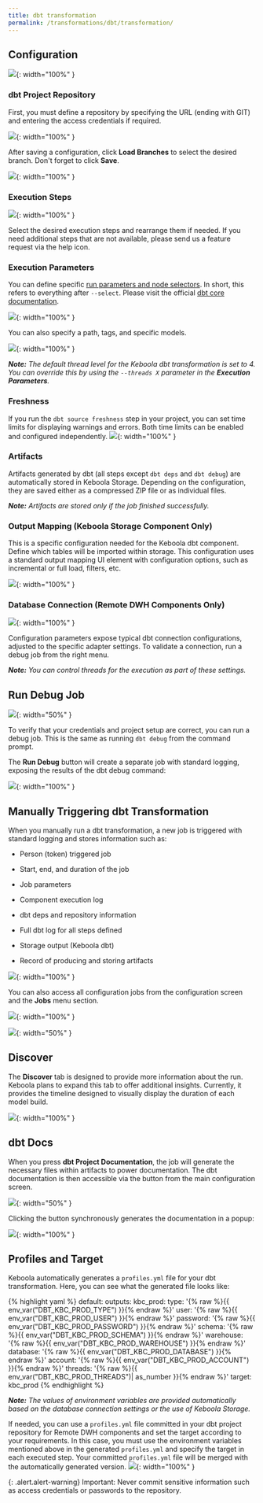 ```yaml
---
title: dbt transformation
permalink: /transformations/dbt/transformation/
---
```


## Configuration

![](imgs/2776563892.jpeg){: width="100%" }

### dbt Project Repository

First, you must define a repository by specifying the URL (ending with GIT) and entering the access credentials if required.

![](imgs/2776563898.png){: width="100%" }

After saving a configuration, click **Load Branches** to select the desired branch. Don't forget to click **Save**.

![](imgs/2776563904.png){: width="100%" }

### Execution Steps

![](imgs/2776563910.png){: width="100%" }

Select the desired execution steps and rearrange them if needed. If you need additional steps that are not available, please send us a feature request via the help icon.

### Execution Parameters

You can define specific [run parameters and node selectors](https://docs.getdbt.com/reference/node-selection/syntax). In short, this refers to everything after `--select`. Please visit the official [dbt core documentation](https://docs.getdbt.com/reference/node-selection/syntax).

![](imgs/2776563916.png){: width="100%" }

You can also specify a path, tags, and specific models.

![](imgs/2776563922.png){: width="100%" }

***Note:** The default thread level for the Keboola dbt transformation is set to 4. You can override this by using the `--threads X` parameter in the **Execution Parameters**.*

### Freshness
If you run the `dbt source freshness` step in your project, you can set time limits for displaying warnings and errors. Both time limits can be enabled and configured independently.
![](imgs/2740735193.png){: width="100%" }

### Artifacts
Artifacts generated by dbt (all steps except `dbt deps` and `dbt debug`) are automatically stored in Keboola Storage. Depending on the configuration, they are saved either as a compressed ZIP file or as individual files.

***Note:** Artifacts are stored only if the job finished successfully.*

### Output Mapping (Keboola Storage Component Only)

This is a specific configuration needed for the Keboola dbt component. Define which tables will be imported within storage. This configuration uses a standard output mapping UI element with configuration options, such as incremental or full load, filters, etc.

![](imgs/2776563928.png){: width="100%" }

### Database Connection (Remote DWH Components Only)

![](imgs/2776563934.png){: width="100%" }

Configuration parameters expose typical dbt connection configurations, adjusted to the specific adapter settings. To validate a connection, run a debug job from the right menu.

***Note:** You can control threads for the execution as part of these settings.*

## Run Debug Job

![](imgs/2776563940.png){: width="50%" }

To verify that your credentials and project setup are correct, you can run a debug job. This is the same as running `dbt debug` from the command prompt.

The **Run Debug** button will create a separate job with standard logging, exposing the results of the dbt debug command:

![](imgs/2776563946.png){: width="100%" }

## Manually Triggering dbt Transformation

When you manually run a dbt transformation, a new job is triggered with standard logging and stores information such as:

*   Person (token) triggered job

*   Start, end, and duration of the job

*   Job parameters

*   Component execution log

*   dbt deps and repository information

*   Full dbt log for all steps defined

*   Storage output (Keboola dbt)

*   Record of producing and storing artifacts


![](imgs/2776563952.png){: width="100%" }

You can also access all configuration jobs from the configuration screen and the **Jobs** menu section.

![](imgs/2776563958.png){: width="100%" }

![](imgs/2776563964.png){: width="50%" }

## Discover

The **Discover** tab is designed to provide more information about the run. Keboola plans to expand this tab to offer additional insights. Currently, it provides the timeline designed to visually display the duration of each model build.

![](imgs/2777448784.png){: width="100%" }

## dbt Docs

When you press **dbt Project Documentation**, the job will generate the necessary files within artifacts to power documentation. The dbt documentation is then accessible via the button from the main configuration screen.

![](imgs/2777710870.png){: width="50%" }

Clicking the button synchronously generates the documentation in a popup:

![](imgs/2776269049.png){: width="100%" }

## Profiles and Target

Keboola automatically generates a `profiles.yml` file for your dbt transformation. Here, you can see what the generated file looks like:

{% highlight yaml %}
default:
  outputs:
    kbc_prod:
      type: '{% raw %}{{ env_var("DBT_KBC_PROD_TYPE") }}{% endraw %}'
      user: '{% raw %}{{ env_var("DBT_KBC_PROD_USER") }}{% endraw %}'
      password: '{% raw %}{{ env_var("DBT_KBC_PROD_PASSWORD") }}{% endraw %}'
      schema: '{% raw %}{{ env_var("DBT_KBC_PROD_SCHEMA") }}{% endraw %}'
      warehouse: '{% raw %}{{ env_var("DBT_KBC_PROD_WAREHOUSE") }}{% endraw %}'
      database: '{% raw %}{{ env_var("DBT_KBC_PROD_DATABASE") }}{% endraw %}'
      account: '{% raw %}{{ env_var("DBT_KBC_PROD_ACCOUNT") }}{% endraw %}'
      threads: '{% raw %}{{ env_var("DBT_KBC_PROD_THREADS")| as_number }}{% endraw %}'
  target: kbc_prod
{% endhighlight %}


***Note:** The values of environment variables are provided automatically based on the database connection settings or the use of Keboola Storage.*

If needed, you can use a `profiles.yml` file committed in your dbt project repository for Remote DWH components and set the target according to your requirements. In this case, you must use the environment variables mentioned above in the generated `profiles.yml` and specify the target in each executed step. Your committed `profiles.yml` file will be merged with the automatically generated version.
![](imgs/2740663016.png){: width="100%" }

{: .alert.alert-warning}
Important: Never commit sensitive information such as access credentials or passwords to the repository.

